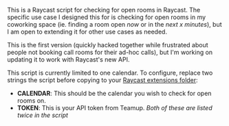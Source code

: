 This is a Raycast script for checking for open rooms in Raycast. The specific use case I designed this for is checking for open rooms in my coworking space (ie. finding a room open _now_ or in the _next x minutes_), but I am open to extending it for other use cases as needed.

This is the first version (quickly hacked together while frustrated about people not booking call rooms for their ad-hoc calls), but I'm working on updating it to work with Raycast's new API.

This script is currently limited to one calendar. To configure, replace two strings the script before copying to your [Raycast extensions folder](https://github.com/raycast/script-commands):

- **CALENDAR**: This should be the calendar you wish to check for open rooms on.
- **TOKEN**: This is your API token from Teamup.
  _*Both of these are listed twice in the script*_
